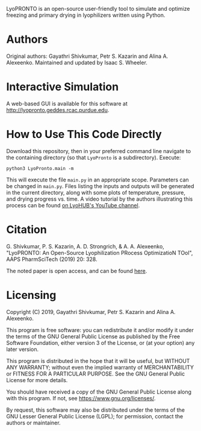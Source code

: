 
LyoPRONTO is an open-source user-friendly tool to simulate and optimize freezing and primary drying in lyophilizers written using Python.

# Authors
Original authors: Gayathri Shivkumar, Petr S. Kazarin and Alina A. Alexeenko.
Maintained and updated by Isaac S. Wheeler.

# Interactive Simulation
A web-based GUI is available for this software at http://lyopronto.geddes.rcac.purdue.edu.

# How to Use This Code Directly
Download this repository, then in your preferred command line navigate to the containing directory (so that `LyoPronto` is a subdirectory).
Execute:
```
python3 LyoPronto.main -m
```
This will execute the file `main.py` in an appropriate scope. Parameters can be changed in `main.py`. Files listing the inputs and outputs will be generated in the current directory, along with some plots of temperature, pressure, and drying progress vs. time.
A video tutorial by the authors illustrating this process can be found [on LyoHUB's YouTube channel](https://youtu.be/DI-Gz0pBI0w).

# Citation
G. Shivkumar, P. S. Kazarin, A. D. Strongrich, & A. A. Alexeenko, "LyoPRONTO: An Open-Source Lyophilization PRocess OptimizatioN TOol",  AAPS PharmSciTech (2019) 20: 328. 

The noted paper is open access, and can be found [here](https://link.springer.com/article/10.1208/s12249-019-1532-7).

# Licensing

Copyright (C) 2019, Gayathri Shivkumar, Petr S. Kazarin and Alina A. Alexeenko.

This program is free software: you can redistribute it and/or modify it under the terms of the GNU General Public License as published by the Free Software Foundation, either version 3 of the License, or (at your option) any later version.

This program is distributed in the hope that it will be useful, but WITHOUT ANY WARRANTY; without even the implied warranty of MERCHANTABILITY or FITNESS FOR A PARTICULAR PURPOSE.  See the GNU General Public License for more details.

You should have received a copy of the GNU General Public License along with this program.  If not, see <https://www.gnu.org/licenses/>.

By request, this software may also be distributed under the terms of the GNU Lesser General Public License (LGPL); for permission, contact the authors or maintainer.